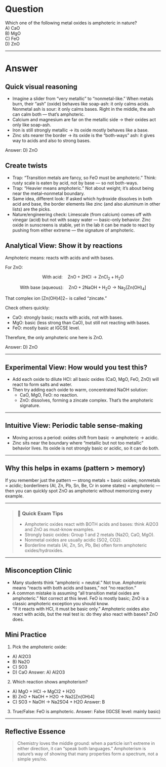 # Question
Which one of the following metal oxides is amphoteric in nature?  
   A) CaO  
   B) MgO  
   C) FeO  
   D) ZnO  

---
# Answer

## Quick visual reasoning
- Imagine a slider from “very metallic” to “nonmetal-like.” When metals burn, their “ash” (oxide) behaves like soap-ash: it only calms acids. Nonmetal ash is sour: it only calms bases. Right in the middle, the ash can calm both — that’s amphoteric.
- Calcium and magnesium are far on the metallic side → their oxides act only like soap-ash.
- Iron is still strongly metallic → its oxide mostly behaves like a base.
- Zinc sits nearer the border → its oxide is the “both-ways” ash: it gives way to acids and also to strong bases.

Answer: D) ZnO

## Create twists
- Trap: “Transition metals are fancy, so FeO must be amphoteric.” Think: rusty scale is eaten by acid, not by base — so not both-ways.
- Trap: “Heavier means amphoteric.” Not about weight; it’s about being near the metal–nonmetal boundary.
- Same idea, different look: If asked which hydroxide dissolves in both acid and base, the border elements like zinc (and also aluminum in other lists) are the picks.
- Nature/engineering check: Limescale (from calcium) comes off with vinegar (acid) but not with soapy water — basic-only behavior. Zinc oxide in sunscreens is stable, yet in the lab it can be made to react by pushing from either extreme — the signature of amphoteric.

## Analytical View: Show it by reactions

Amphoteric means: reacts with acids and with bases.

For ZnO:
```math
\text{With acid:}\quad \text{ZnO} + 2\text{HCl} \rightarrow \text{ZnCl}_2 + \text{H}_2\text{O}
```
```math
\text{With base (aqueous):}\quad \text{ZnO} + 2\text{NaOH} + \text{H}_2\text{O} \rightarrow \text{Na}_2[\text{Zn(OH)}_4]
```
That complex ion [Zn(OH)4]2− is called “zincate.”

Check others quickly:
- CaO: strongly basic; reacts with acids, not with bases.
- MgO: basic (less strong than CaO), but still not reacting with bases.
- FeO: mostly basic at IGCSE level.

Therefore, the only amphoteric one here is ZnO.

Answer: D) ZnO

---

## Experimental View: How would you test this?

- Add each oxide to dilute HCl: all basic oxides (CaO, MgO, FeO, ZnO) will react to form salts and water.
- Then try adding each oxide to warm, concentrated NaOH solution:
  - CaO, MgO, FeO: no reaction.
  - ZnO: dissolves, forming a zincate complex. That’s the amphoteric signature.

---

## Intuitive View: Periodic table sense-making

- Moving across a period: oxides shift from basic → amphoteric → acidic.
- Zinc sits near the boundary where “metallic but not too metallic” behavior lives. Its oxide is not strongly basic or acidic, so it can do both.

---

## Why this helps in exams (pattern > memory)

If you remember just the pattern — strong metals = basic oxides; nonmetals = acidic; borderliners (Al, Zn, Pb, Sn, Be, Cr in some states) = amphoteric — then you can quickly spot ZnO as amphoteric without memorizing every example.

---

> ### 🧠 Quick Exam Tips
> - Amphoteric oxides react with BOTH acids and bases: think Al2O3 and ZnO as must-know examples.
> - Strongly basic oxides: Group 1 and 2 metals (Na2O, CaO, MgO).
> - Nonmetal oxides are usually acidic (SO2, CO2).
> - Borderline metals (Al, Zn, Sn, Pb, Be) often form amphoteric oxides/hydroxides.

---

## Misconception Clinic
- Many students think “amphoteric = neutral.” Not true. Amphoteric means “reacts with both acids and bases,” not “no reaction.”
- A common mistake is assuming “all transition metal oxides are amphoteric.” Not correct at this level. FeO is mostly basic; ZnO is a classic amphoteric exception you should know.    
- “If it reacts with HCl, it must be basic only.” Amphoteric oxides also react with acids, but the real test is: do they also react with bases? ZnO does.



## Mini Practice
1) Pick the amphoteric oxide:
  - A) Al2O3
  - B) Na2O
  - C) SO3
  - D) CaO
Answer: A) Al2O3

2) Which reaction shows amphoterism?
  - A) MgO + HCl → MgCl2 + H2O
  - B) ZnO + NaOH + H2O → Na2[Zn(OH)4]
  - C) SO3 + NaOH → Na2SO4 + H2O
Answer: B

3) True/False: FeO is amphoteric. Answer: False (IGCSE level: mainly basic)

---

## Reflective Essence
> Chemistry loves the middle ground: when a particle isn’t extreme in either direction, it can “speak both languages.” Amphoterism is nature’s way of showing that many properties form a spectrum, not a simple yes/no.